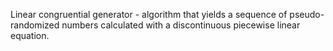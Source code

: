 Linear congruential generator - algorithm that yields a sequence of pseudo-randomized numbers calculated with a discontinuous piecewise linear equation.
